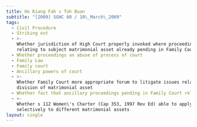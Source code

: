 ```yaml
---
title: Ho Kiang Fah v Toh Buan
subtitle: "[2009] SGHC 60 / 10\_March\_2009"
tags:
  - Civil Procedure
  - Striking out
  - >-
    Whether jurisdiction of High Court properly invoked where proceedings
    relating to subject matrimonial asset already pending in Family Court
  - Whether proceedings an abuse of process of court
  - Family Law
  - Family court
  - Ancillary powers of court
  - >-
    Whether Family Court more appropriate forum to litigate issues relating to
    division of matrimonial asset
  - Whether fact that ancillary proceedings pending in Family Court relevant
  - >-
    Whether s 112 Women\'s Charter (Cap 353, 1997 Rev Ed) able to apply
    selectively to different matrimonial assets
layout: single
---
```


